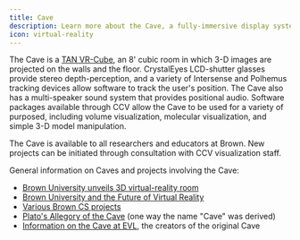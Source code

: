 ```yaml
---
title: Cave
description: Learn more about the Cave, a fully-immersive display system available to all researchers and educators at Brown.
icon: virtual-reality
---
```

The Cave is a [TAN VR-Cube](http://www.barco.com/en/products-solutions/cubic-immersive-virtual-environment.aspx), an 8' cubic room in which 3-D images are projected on the walls and the floor. CrystalEyes LCD-shutter glasses provide stereo depth-perception, and a variety of Intersense and Polhemus tracking devices allow software to track the user's position. The Cave also has a multi-speaker sound system that provides positional audio. Software packages available through CCV allow the Cave to be used for a variety of purposed, including volume visualization, molecular visualization, and simple 3-D model manipulation.   

The Cave is available to all researchers and educators at Brown. New projects can be initiated through consultation with CCV visualization staff.

General information on Caves and projects involving the Cave:

* [Brown University unveils 3D virtual-reality room](https://www.bostonglobe.com/lifestyle/style/2015/06/19/brown-university-unveils-virtual-reality-room/QoTOOp66NpPZeGMF0bapjO/story.html)
* [Brown University and the Future of Virtual Reality](http://www.xconomy.com/boston/2014/10/22/brown-university-and-the-future-of-virtual-reality/)
* [Various Brown CS projects](http://vis.cs.brown.edu/areas/projects.html)
* [Plato's Allegory of the Cave](http://en.wikipedia.org/wiki/Allegory_of_the_Cave) (one way the name "Cave" was derived)
* [Information on the Cave at EVL](http://www.evl.uic.edu/pape/CAVE/), the creators of the original Cave
  
<!-- Note from Leo:
    The Multimedia Labs provide the Brown community with inclusive, adaptive, and experimental 
    spaces equipped with emerging technology to support creative digital work and inspire a 
    community of makers. We embrace thinking through making as a powerful approach to design and 
    learning. Some of the activities the MML supports include: video production, podcasting, large 
    format 2D printing, 3D printing, and VR.
 -->

<!-- TODO
    Talk about CAVE in its current state - currently being upgraded
    Hosted in Studio 4 at the Granoff Center  
    Add information about MML and link to their website
    Talk about other VR events with MML in our cooporation
-->